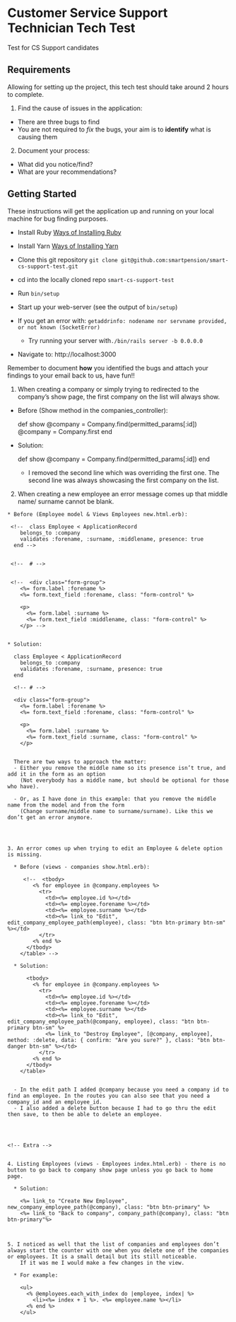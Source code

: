 # Customer Service Support Technician Tech Test
Test for CS Support candidates

## Requirements

Allowing for setting up the project, this tech test should take around 2 hours to complete.

1. Find the cause of issues in the application:
* There are three bugs to find
* You are not required to *fix* the bugs, your aim is to __identify__ what is causing them

2. Document your process:
  * What did you notice/find?
  * What are your recommendations?

## Getting Started
These instructions will get the application up and running on your local machine for bug finding purposes.

* Install Ruby [Ways of Installing Ruby](https://www.ruby-lang.org/en/downloads)
* Install Yarn [Ways of Installing Yarn](https://yarnpkg.com/lang/en/docs/install)
* Clone this git repository `git clone git@github.com:smartpension/smart-cs-support-test.git`
* cd into the locally cloned repo `smart-cs-support-test`
* Run `bin/setup`
* Start up your web-server (see the output of `bin/setup`)
 * If you get an error with: `getaddrinfo: nodename nor servname provided, or not known (SocketError)`
   * Try running your server with`./bin/rails server -b 0.0.0.0`

* Navigate to: http://localhost:3000

Remember to document __how__ you identified the bugs and attach your findings to your email back to us, have fun!!



<!-- MY SOLUTIONS TO THE TEST -->


  1. When creating a company or simply trying to redirected to the company’s show page, the first company on the list will always show.

  * Before (Show method in the companies_controller):

     def show
      @company = Company.find(permitted_params[:id])
      @company = Company.first
    end

  * Solution:

    def show
        @company = Company.find(permitted_params[:id])
    end


    - I removed the second line which was overriding the first one. The second line was always showcasing the first company on the list.



  2. When creating a new employee an error message comes up that middle name/ surname cannot be blank.

    * Before (Employee model & Views Employees new.html.erb):

     <!--  class Employee < ApplicationRecord
        belongs_to :company
        validates :forename, :surname, :middlename, presence: true
      end -->


     <!--  # -->


     <!--  <div class="form-group">
        <%= form.label :forename %>
        <%= form.text_field :forename, class: "form-control" %>

        <p>
          <%= form.label :surname %>
          <%= form.text_field :middlename, class: "form-control" %>
        </p> -->


    * Solution:

      class Employee < ApplicationRecord
        belongs_to :company
        validates :forename, :surname, presence: true
      end

      <!-- # -->

      <div class="form-group">
        <%= form.label :forename %>
        <%= form.text_field :forename, class: "form-control" %>

        <p>
          <%= form.label :surname %>
          <%= form.text_field :surname, class: "form-control" %>
        </p>


      There are two ways to approach the matter:
      - Either you remove the middle name so its presence isn’t true, and add it in the form as an option
        (Not everybody has a middle name, but should be optional for those who have).

      - Or, as I have done in this example: that you remove the middle name from the model and from the form
        (Change surname/middle name to surname/surname). Like this we don’t get an error anymore.




    3. An error comes up when trying to edit an Employee & delete option is missing.

      * Before (views - companies show.html.erb):

         <!--  <tbody>
            <% for employee in @company.employees %>
              <tr>
                <td><%= employee.id %></td>
                <td><%= employee.forename %></td>
                <td><%= employee.surname %></td>
                <td><%= link_to "Edit", edit_company_employee_path(employee), class: "btn btn-primary btn-sm" %></td>
              </tr>
            <% end %>
          </tbody>
        </table> -->

      * Solution:

          <tbody>
            <% for employee in @company.employees %>
              <tr>
                <td><%= employee.id %></td>
                <td><%= employee.forename %></td>
                <td><%= employee.surname %></td>
                <td><%= link_to "Edit", edit_company_employee_path(@company, employee), class: "btn btn-primary btn-sm" %>
                <%= link_to "Destroy Employee", [@company, employee], method: :delete, data: { confirm: "Are you sure?" }, class: "btn btn-danger btn-sm" %></td>
              </tr>
            <% end %>
          </tbody>
        </table>


      - In the edit path I added @company because you need a company id to find an employee. In the routes you can also see that you need a company_id and an employee_id.
      - I also added a delete button because I had to go thru the edit then save, to then be able to delete an employee.




    <!-- Extra -->


    4. Listing Employees (views - Employees index.html.erb) - there is no button to go back to company show page unless you go back to home page.

      * Solution:

        <%= link_to "Create New Employee", new_company_employee_path(@company), class: "btn btn-primary" %>
        <%= link_to "Back to company", company_path(@company), class: "btn btn-primary"%>



    5. I noticed as well that the list of companies and employees don’t always start the counter with one when you delete one of the companies or employees. It is a small detail but its still noticeable.
        If it was me I would make a few changes in the view.

      * For example:

        <ul>
          <% @employees.each_with_index do |employee, index| %>
            <li><%= index + 1 %>. <%= employee.name %></li>
          <% end %>
        </ul>
